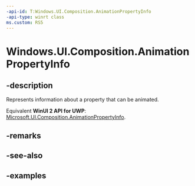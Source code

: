 ```yaml
---
-api-id: T:Windows.UI.Composition.AnimationPropertyInfo
-api-type: winrt class
ms.custom: RS5
---
```


<!-- Class syntax.
public class AnimationPropertyInfo : CompositionObject, CompositionObject
-->

# Windows.UI.Composition.AnimationPropertyInfo

## -description

Represents information about a property that can be animated.

Equivalent **WinUI 2 API for UWP**: [Microsoft.UI.Composition.AnimationPropertyInfo](/windows/winui/api/microsoft.ui.composition.animationpropertyinfo).

## -remarks

## -see-also

## -examples

